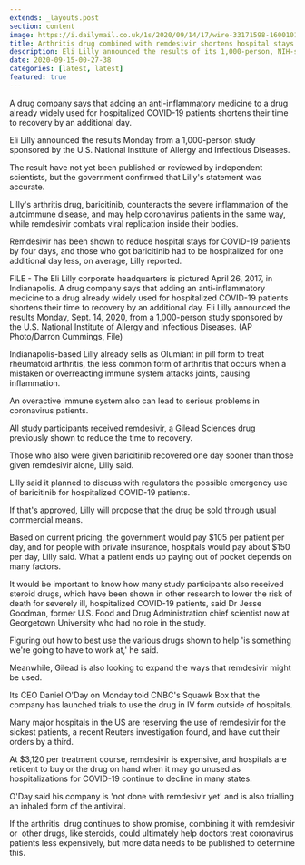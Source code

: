 ```yaml
---
extends: _layouts.post
section: content
image: https://i.dailymail.co.uk/1s/2020/09/14/17/wire-33171598-1600101635-942_636x382.jpg 
title: Arthritis drug combined with remdesivir shortens hospital stays for COVID-19 patients 
description: Eli Lilly announced the results of its 1,000-person, NIH-sponsored trial on Monday. A combination  of its anti-inflammatory drug, barcitinib, and the antiviral may shorten hospital stays for COVID-19 patients. 
date: 2020-09-15-00-27-38 
categories: [latest, latest] 
featured: true 
--- 
```

A drug company says that adding an anti-inflammatory medicine to a drug already widely used for hospitalized COVID-19 patients shortens their time to recovery by an additional day.

Eli Lilly announced the results Monday from a 1,000-person study sponsored by the U.S. National Institute of Allergy and Infectious Diseases. 

The result have not yet been published or reviewed by independent scientists, but the government confirmed that Lilly's statement was accurate.

Lilly's arthritis drug, baricitinib, counteracts the severe inflammation of the autoimmune disease, and may help coronavirus patients in the same way, while remdesivir combats viral replication inside their bodies. 

Remdesivir has been shown to reduce hospital stays for COVID-19 patients by four days, and those who got baricitinib had to be hospitalized for one additional day less, on average, Lilly reported. 

FILE - The Eli Lilly corporate headquarters is pictured April 26, 2017, in Indianapolis. A drug company says that adding an anti-inflammatory medicine to a drug already widely used for hospitalized COVID-19 patients shortens their time to recovery by an additional day. Eli Lilly announced the results Monday, Sept. 14, 2020, from a 1,000-person study sponsored by the U.S. National Institute of Allergy and Infectious Diseases. (AP Photo/Darron Cummings, File)

Indianapolis-based Lilly already sells as Olumiant in pill form to treat rheumatoid arthritis, the less common form of arthritis that occurs when a mistaken or overreacting immune system attacks joints, causing inflammation. 

An overactive immune system also can lead to serious problems in coronavirus patients.

All study participants received remdesivir, a Gilead Sciences drug previously shown to reduce the time to recovery. 

Those who also were given baricitinib recovered one day sooner than those given remdesivir alone, Lilly said.

Lilly said it planned to discuss with regulators the possible emergency use of baricitinib for hospitalized COVID-19 patients.

If that's approved, Lilly will propose that the drug be sold through usual commercial means. 

Based on current pricing, the government would pay $105 per patient per day, and for people with private insurance, hospitals would pay about $150 per day, Lilly said. What a patient ends up paying out of pocket depends on many factors.

It would be important to know how many study participants also received steroid drugs, which have been shown in other research to lower the risk of death for severely ill, hospitalized COVID-19 patients, said Dr Jesse Goodman, former U.S. Food and Drug Administration chief scientist now at Georgetown University who had no role in the study.





Figuring out how to best use the various drugs shown to help 'is something we're going to have to work at,' he said.

Meanwhile, Gilead is also looking to expand the ways that remdesivir might be used. 

Its CEO Daniel O'Day on Monday told CNBC's Squawk Box that the company has launched trials to use the drug in IV form outside of hospitals. 

Many major hospitals in the US are reserving the use of remdesivir for the sickest patients, a recent Reuters investigation found, and have cut their orders by a third. 

At $3,120 per treatment course, remdesivir is expensive, and hospitals are reticent to buy or the drug on hand when it may go unused as hospitalizations for COVID-19 continue to decline in many states. 

O'Day said his company is 'not done with remdesivir yet' and is also trialling an inhaled form of the antiviral. 

If the arthritis  drug continues to show promise, combining it with remdesivir or  other drugs, like steroids, could ultimately help doctors treat coronavirus patients less expensively, but more data needs to be published to determine this.  

